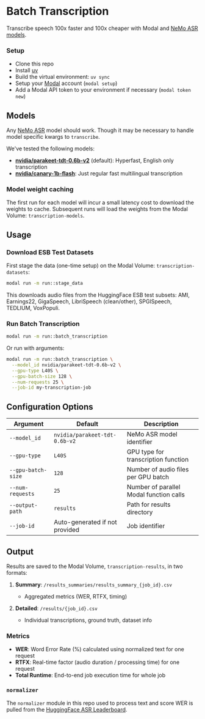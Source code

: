 # Batch Transcription

Transcribe speech 100x faster and 100x cheaper with Modal and [NeMo ASR models](https://github.com/NVIDIA/NeMo/tree/main/nemo/collections/asr).

### Setup

- Clone this repo
- Install [uv](https://docs.astral.sh/uv/getting-started/installation/)
- Build the virtual environment: `uv sync`
- Setup your [Modal](http://modal.com/) account (`modal setup`)
- Add a Modal API token to your environment if necessary (`modal token new`)

## Models

Any [NeMo ASR](https://github.com/NVIDIA/NeMo/tree/main/nemo/collections/asr) model should work. Though it may be necessary to handle model specific kwargs to `transcribe`.

We've tested the following models:
- **[nvidia/parakeet-tdt-0.6b-v2](https://huggingface.co/nvidia/parakeet-tdt-0.6b-v2)** (default): Hyperfast, English only transcription
- **[nvidia/canary-1b-flash](https://huggingface.co/nvidia/canary-1b-flash)**: Just regular fast multilingual transcription

### Model weight caching
The first run for each model will incur a small latency cost to download the weights to cache. Subsequent runs will load the weights from the Modal Volume: `transcription-models`.

## Usage

### Download ESB Test Datasets

First stage the data (one-time setup) on the Modal Volume: `transcription-datasets`:

```bash
modal run -m run::stage_data
```

This downloads audio files from the HuggingFace ESB test subsets: AMI, Earnings22, GigaSpeech, LibriSpeech (clean/other), SPGISpeech, TEDLIUM, VoxPopuli.

### Run Batch Transcription

```bash
modal run -m run::batch_transcription
```

Or run with arguments:

```bash
modal run -m run::batch_transcription \
  --model_id nvidia/parakeet-tdt-0.6b-v2 \
  --gpu-type L40S \
  --gpu-batch-size 128 \
  --num-requests 25 \
  --job-id my-transcription-job
```

## Configuration Options

| Argument | Default | Description |
|----------|---------|-------------|
| `--model_id` | `nvidia/parakeet-tdt-0.6b-v2` | NeMo ASR model identifier |
| `--gpu-type` | `L40S` | GPU type for transcription function |
| `--gpu-batch-size` | `128` | Number of audio files per GPU batch |
| `--num-requests` | `25` | Number of parallel Modal function calls |
| `--output-path` | `results` | Path for results directory |
| `--job-id` | Auto-generated if not provided | Job identifier |

## Output

Results are saved to the  Modal Volume, `transcription-results`, in two formats:

1. **Summary**: `/results_summaries/results_summary_{job_id}.csv`
   - Aggregated metrics (WER, RTFX, timing)
   
2. **Detailed**: `/results/{job_id}.csv`
   - Individual transcriptions, ground truth, dataset info

### Metrics

- **WER**: Word Error Rate (%) calculated using normalized text for one request
- **RTFX**: Real-time factor (audio duration / processing time) for one request
- **Total Runtime**: End-to-end job execution time for whole job

### `normalizer`

The `normalizer` module in this repo used to process text and score WER is pulled from the [HuggingFace ASR Leaderboard](https://github.com/huggingface/open_asr_leaderboard/tree/main/normalizer).
